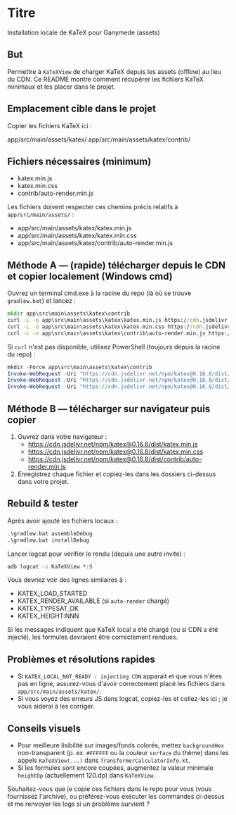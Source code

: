 Titre
=====
Installation locale de KaTeX pour Ganymede (assets)

But
---
Permettre à `KaTeXView` de charger KaTeX depuis les assets (offline) au lieu du CDN. Ce README montre comment récupérer les fichiers KaTeX minimaux et les placer dans le projet.

Emplacement cible dans le projet
--------------------------------
Copier les fichiers KaTeX ici :

  app/src/main/assets/katex/
  app/src/main/assets/katex/contrib/

Fichiers nécessaires (minimum)
------------------------------
- katex.min.js
- katex.min.css
- contrib/auto-render.min.js

Les fichiers doivent respecter ces chemins précis relatifs à `app/src/main/assets/` :

- app/src/main/assets/katex/katex.min.js
- app/src/main/assets/katex/katex.min.css
- app/src/main/assets/katex/contrib/auto-render.min.js

Méthode A — (rapide) télécharger depuis le CDN et copier localement (Windows cmd)
----------------------------------------------------------------------------------
Ouvrez un terminal cmd.exe à la racine du repo (là où se trouve `gradlew.bat`) et lancez :

```bat
mkdir app\src\main\assets\katex\contrib
curl -L -o app\src\main\assets\katex\katex.min.js https://cdn.jsdelivr.net/npm/katex@0.16.8/dist/katex.min.js
curl -L -o app\src\main\assets\katex\katex.min.css https://cdn.jsdelivr.net/npm/katex@0.16.8/dist/katex.min.css
curl -L -o app\src\main\assets\katex\contrib\auto-render.min.js https://cdn.jsdelivr.net/npm/katex@0.16.8/dist/contrib/auto-render.min.js
```

Si `curl` n'est pas disponible, utilisez PowerShell (toujours depuis la racine du repo) :

```powershell
mkdir -Force app\src\main\assets\katex\contrib
Invoke-WebRequest -Uri "https://cdn.jsdelivr.net/npm/katex@0.16.8/dist/katex.min.js" -OutFile "app\src\main\assets\katex\katex.min.js"
Invoke-WebRequest -Uri "https://cdn.jsdelivr.net/npm/katex@0.16.8/dist/katex.min.css" -OutFile "app\src\main\assets\katex\katex.min.css"
Invoke-WebRequest -Uri "https://cdn.jsdelivr.net/npm/katex@0.16.8/dist/contrib/auto-render.min.js" -OutFile "app\src\main\assets\katex\contrib\auto-render.min.js"
```

Méthode B — télécharger sur navigateur puis copier
---------------------------------------------------
1. Ouvrez dans votre navigateur :
   - https://cdn.jsdelivr.net/npm/katex@0.16.8/dist/katex.min.js
   - https://cdn.jsdelivr.net/npm/katex@0.16.8/dist/katex.min.css
   - https://cdn.jsdelivr.net/npm/katex@0.16.8/dist/contrib/auto-render.min.js
2. Enregistrez chaque fichier et copiez-les dans les dossiers ci-dessus dans votre projet.

Rebuild & tester
-----------------
Après avoir ajouté les fichiers locaux :

```bat
.\gradlew.bat assembleDebug
.\gradlew.bat installDebug
```

Lancer logcat pour vérifier le rendu (depuis une autre invite) :

```bat
adb logcat -s KaTeXView *:S
```

Vous devriez voir des lignes similaires à :
- KATEX_LOAD_STARTED
- KATEX_RENDER_AVAILABLE (si `auto-render` chargé)
- KATEX_TYPESAT_OK
- KATEX_HEIGHT:NNN

Si les messages indiquent que KaTeX local a été chargé (ou si CDN a été injecté), les formules devraient être correctement rendues.

Problèmes et résolutions rapides
--------------------------------
- Si `KATEX_LOCAL_NOT_READY - injecting CDN` apparait et que vous n'êtes pas en ligne, assurez-vous d'avoir correctement placé les fichiers dans `app/src/main/assets/katex/`.
- Si vous voyez des erreurs JS dans logcat, copiez-les et collez-les ici ; je vous aiderai à les corriger.

Conseils visuels
----------------
- Pour meilleure lisibilité sur images/fonds colorés, mettez `backgroundHex` non-transparent (p. ex. `#FFFFFF` ou la couleur `surface` du thème) dans les appels `KaTeXView(...)` dans `TransformerCalculatorInfo.kt`.
- Si les formules sont encore coupées, augmentez la valeur minimale `heightDp` (actuellement 120.dp) dans `KaTeXView`.

Souhaitez-vous que je copie ces fichiers dans le repo pour vous (vous fournissez l'archive), ou préférez-vous exécuter les commandes ci-dessus et me renvoyer les logs si un problème survient ?

